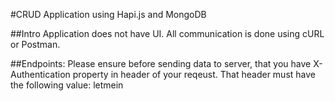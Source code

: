 #CRUD Application using Hapi.js and MongoDB

##Intro
Application does not have UI. All communication is done using cURL or Postman.

##Endpoints:
Please ensure before sending data to server, that you have X-Authentication property in header of your reqeust. That header must have the following value: letmein


